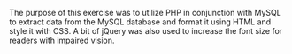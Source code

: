 The purpose of this exercise was to utilize PHP in conjunction with MySQL to extract data from the MySQL database and format it using HTML and style it with CSS.  A bit of jQuery was also used to increase the font size for readers with impaired vision.  
